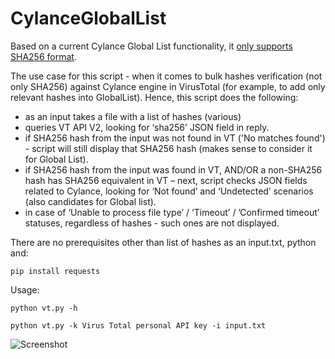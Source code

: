 # CylanceGlobalList

Based on a current Cylance Global List functionality, it [only supports SHA256 format](https://docs.blackberry.com/en/unified-endpoint-security/cylance--products/blackberry-on-prem-administration-guide/Global_Lists/Add_a_Global_List_Entry). 

The use case for this script - when it comes to bulk hashes verification (not only SHA256) against Cylance engine in VirusTotal (for example, to add only relevant hashes into GlobalList). Hence, this script does the following:

- as an input takes a file with a list of hashes (various)
- queries VT API V2, looking for ‘sha256’ JSON field in reply.
- if SHA256 hash from the input was not found in VT ('No matches found') - script will still display that SHA256 hash (makes sense to consider it for Global List).
- if SHA256 hash from the input was found in VT, AND/OR a non-SHA256 hash has SHA256 equivalent in VT – next, script checks JSON fields related to Cylance, looking for ‘Not found’ and ‘Undetected’ scenarios (also candidates for Global list).
- in case of ‘Unable to process file type’ / ‘Timeout’ / ’Confirmed timeout’ statuses, regardless of hashes - such ones are not displayed.

There are no prerequisites other than list of hashes as an input.txt, python and:
```
pip install requests
```

Usage:
```
python vt.py -h
```
```
python vt.py -k Virus Total personal API key -i input.txt
```
![Screenshot](demo.png)
